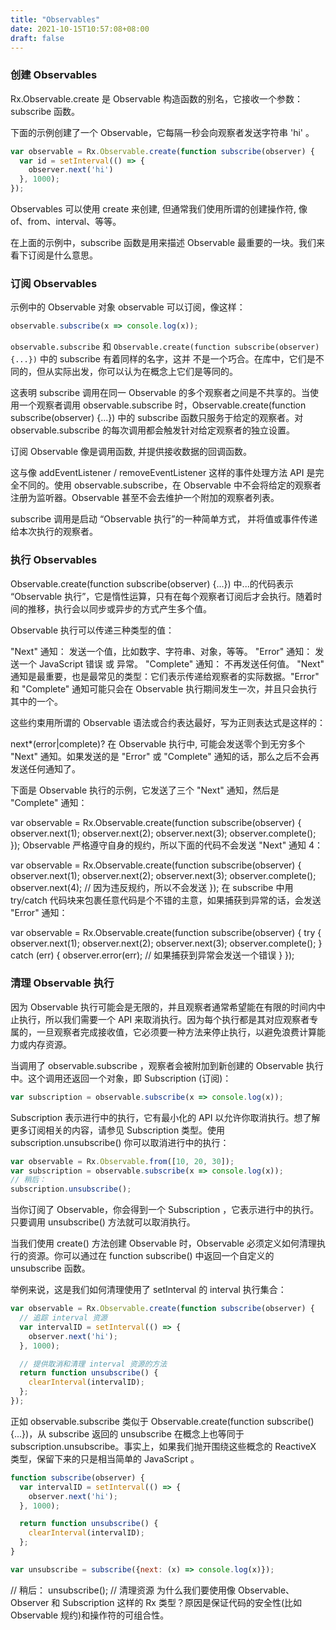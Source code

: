 ```yaml
---
title: "Observables"
date: 2021-10-15T10:57:08+08:00
draft: false
---
```


### 创建 Observables

Rx.Observable.create 是 Observable 构造函数的别名，它接收一个参数：subscribe 函数。

下面的示例创建了一个 Observable，它每隔一秒会向观察者发送字符串 'hi' 。

```js
var observable = Rx.Observable.create(function subscribe(observer) {
  var id = setInterval(() => {
    observer.next('hi')
  }, 1000);
});
```

Observables 可以使用 create 来创建, 但通常我们使用所谓的创建操作符, 像 of、from、interval、等等。

在上面的示例中，subscribe 函数是用来描述 Observable 最重要的一块。我们来看下订阅是什么意思。

### 订阅 Observables
示例中的 Observable 对象 observable 可以订阅，像这样：

```js
observable.subscribe(x => console.log(x));
```
`observable.subscribe` 和 `Observable.create(function subscribe(observer) {...})` 中的 subscribe 有着同样的名字，这并
不是一个巧合。在库中，它们是不同的，但从实际出发，你可以认为在概念上它们是等同的。

这表明 subscribe 调用在同一 Observable 的多个观察者之间是不共享的。当使用一个观察者调用 observable.subscribe 时，Observable.create(function subscribe(observer) {...}) 中的 subscribe 函数只服务于给定的观察者。对 observable.subscribe 的每次调用都会触发针对给定观察者的独立设置。

订阅 Observable 像是调用函数, 并提供接收数据的回调函数。

这与像 addEventListener / removeEventListener 这样的事件处理方法 API 是完全不同的。使用 observable.subscribe，在 Observable 中不会将给定的观察者注册为监听器。Observable 甚至不会去维护一个附加的观察者列表。

subscribe 调用是启动 “Observable 执行”的一种简单方式， 并将值或事件传递给本次执行的观察者。

### 执行 Observables
Observable.create(function subscribe(observer) {...}) 中...的代码表示 “Observable 执行”，它是惰性运算，只有在每个观察者订阅后才会执行。随着时间的推移，执行会以同步或异步的方式产生多个值。

Observable 执行可以传递三种类型的值：

"Next" 通知： 发送一个值，比如数字、字符串、对象，等等。
"Error" 通知： 发送一个 JavaScript 错误 或 异常。
"Complete" 通知： 不再发送任何值。
"Next" 通知是最重要，也是最常见的类型：它们表示传递给观察者的实际数据。"Error" 和 "Complete" 通知可能只会在 Observable 执行期间发生一次，并且只会执行其中的一个。

这些约束用所谓的 Observable 语法或合约表达最好，写为正则表达式是这样的：

next*(error|complete)?
在 Observable 执行中, 可能会发送零个到无穷多个 "Next" 通知。如果发送的是 "Error" 或 "Complete" 通知的话，那么之后不会再发送任何通知了。

下面是 Observable 执行的示例，它发送了三个 "Next" 通知，然后是 "Complete" 通知：

var observable = Rx.Observable.create(function subscribe(observer) {
  observer.next(1);
  observer.next(2);
  observer.next(3);
  observer.complete();
});
Observable 严格遵守自身的规约，所以下面的代码不会发送 "Next" 通知 4：

var observable = Rx.Observable.create(function subscribe(observer) {
  observer.next(1);
  observer.next(2);
  observer.next(3);
  observer.complete();
  observer.next(4); // 因为违反规约，所以不会发送
});
在 subscribe 中用 try/catch 代码块来包裹任意代码是个不错的主意，如果捕获到异常的话，会发送 "Error" 通知：

var observable = Rx.Observable.create(function subscribe(observer) {
  try {
    observer.next(1);
    observer.next(2);
    observer.next(3);
    observer.complete();
  } catch (err) {
    observer.error(err); // 如果捕获到异常会发送一个错误
  }
});
### 清理 Observable 执行

因为 Observable 执行可能会是无限的，并且观察者通常希望能在有限的时间内中止执行，所以我们需要一个 API 来取消执行。因为每个执行都是其对应观察者专属的，一旦观察者完成接收值，它必须要一种方法来停止执行，以避免浪费计算能力或内存资源。

当调用了 observable.subscribe ，观察者会被附加到新创建的 Observable 执行中。这个调用还返回一个对象，即 Subscription (订阅)：
```js
var subscription = observable.subscribe(x => console.log(x));
```
Subscription 表示进行中的执行，它有最小化的 API 以允许你取消执行。想了解更多订阅相关的内容，请参见 Subscription 类型。使用 subscription.unsubscribe() 你可以取消进行中的执行：

```js
var observable = Rx.Observable.from([10, 20, 30]);
var subscription = observable.subscribe(x => console.log(x));
// 稍后：
subscription.unsubscribe();
```

当你订阅了 Observable，你会得到一个 Subscription ，它表示进行中的执行。只要调用 unsubscribe() 方法就可以取消执行。

当我们使用 create() 方法创建 Observable 时，Observable 必须定义如何清理执行的资源。你可以通过在 function subscribe() 中返回一个自定义的 unsubscribe 函数。

举例来说，这是我们如何清理使用了 setInterval 的 interval 执行集合：

```js
var observable = Rx.Observable.create(function subscribe(observer) {
  // 追踪 interval 资源
  var intervalID = setInterval(() => {
    observer.next('hi');
  }, 1000);

  // 提供取消和清理 interval 资源的方法
  return function unsubscribe() {
    clearInterval(intervalID);
  };
});
```
正如 observable.subscribe 类似于 Observable.create(function subscribe() {...})，从 subscribe 返回的 unsubscribe 在概念上也等同于 subscription.unsubscribe。事实上，如果我们抛开围绕这些概念的 ReactiveX 类型，保留下来的只是相当简单的 JavaScript 。

```js
function subscribe(observer) {
  var intervalID = setInterval(() => {
    observer.next('hi');
  }, 1000);

  return function unsubscribe() {
    clearInterval(intervalID);
  };
}

var unsubscribe = subscribe({next: (x) => console.log(x)});
```
// 稍后：
unsubscribe(); // 清理资源
为什么我们要使用像 Observable、Observer 和 Subscription 这样的 Rx 类型？原因是保证代码的安全性(比如 Observable 规约)和操作符的可组合性。